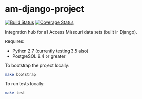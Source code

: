 am-django-project
=================

[![Build Status](https://travis-ci.org/access-missouri/am-django-project.svg?branch=master)](https://travis-ci.org/access-missouri/am-django-project)
[![Coverage Status](https://coveralls.io/repos/github/access-missouri/am-django-project/badge.svg?branch=master)](https://coveralls.io/github/access-missouri/am-django-project?branch=master)

Integration hub for all Access Missouri data sets (built in Django).

Requires:

* Python 2.7 (currently testing 3.5 also)
* PostgreSQL 9.4 or greater

To bootstrap the project locally:
```bash
make bootstrap
```

To run tests locally:
```bash
make test
```

